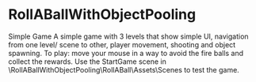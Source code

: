 # RollABallWithObjectPooling
Simple Game
A simple game with 3 levels that show simple UI, navigation from one level/ scene to other, player movement, shooting and object spawning. To play: move your mouse in a way to avoid the fire balls and collect the rewards.
Use the StartGame scene in <your path>\RollABallWithObjectPooling\RollABall\Assets\Scenes to test the game.
